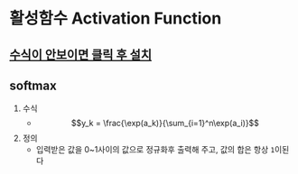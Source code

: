 # 활성함수 Activation Function

## [수식이 안보이면 클릭 후 설치](https://chrome.google.com/webstore/detail/mathjax-plugin-for-github/ioemnmodlmafdkllaclgeombjnmnbima/related)

## softmax

1. 수식
   - $$y_k = \frac{\exp(a_k)}{\sum_{i=1}^n\exp(a_i)}$$
1. 정의
   - 입력받은 값을 0~1사이의 값으로 정규화후 출력해 주고, 값의 합은 항상 `1`이된다

